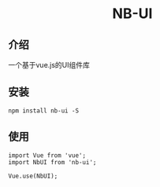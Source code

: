 <h1 align="center">
  NB-UI
</h1>

## 介绍

一个基于vue.js的UI组件库

## 安装
```
npm install nb-ui -S
```

## 使用
```
import Vue from 'vue';
import NbUI from 'nb-ui';

Vue.use(NbUI);
```
